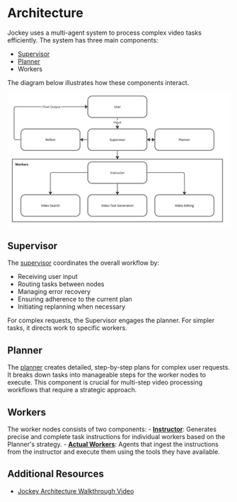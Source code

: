 # Architecture

Jockey uses a multi-agent system to process complex video tasks efficiently. The system has three main components:

- [Supervisor](../jockey/prompts/supervisor.md)
- [Planner](../jockey/prompts/planner.md)
- Workers

The diagram below illustrates how these components interact. 

![Jockey Architecture](../assets/jockey_architecture.jpg)

## Supervisor

The [supervisor](../jockey/prompts/supervisor.md) coordinates the overall workflow by:
- Receiving user input
- Routing tasks between nodes
- Managing error recovery
- Ensuring adherence to the current plan
- Initiating replanning when necessary

For complex requests, the Supervisor engages the planner. For simpler tasks, it directs work to specific workers.

## Planner

The [planner](../jockey/prompts/planner.md) creates detailed, step-by-step plans for complex user requests. It breaks down tasks into manageable steps for the worker nodes to execute. This component is crucial for multi-step video processing workflows that require a strategic approach.

## Workers

The worker nodes consists of two components:
    - [**Instructor**](../jockey/prompts/instructor.md): Generates precise and complete task instructions for individual workers based on the Planner's strategy.
    - [**Actual Workers**](../jockey/stirrups): Agents that ingest the instructions from the instructor and execute them using the tools they have available.

## Additional Resources

- [Jockey Architecture Walkthrough Video](https://www.loom.com/share/72c64749c3ca473eaeaf6e4643ca2621?sid=57dca306-35a3-4a04-9576-ceb9ddbc7c60)